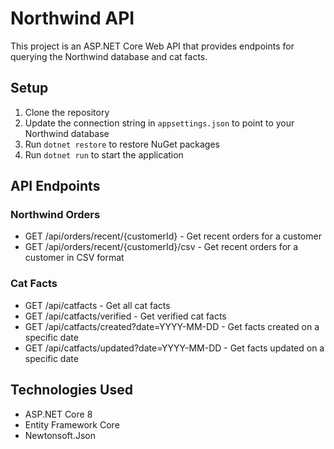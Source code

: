 # Northwind API

This project is an ASP.NET Core Web API that provides endpoints for querying the Northwind database and cat facts.

## Setup

1. Clone the repository
2. Update the connection string in `appsettings.json` to point to your Northwind database
3. Run `dotnet restore` to restore NuGet packages
4. Run `dotnet run` to start the application

## API Endpoints

### Northwind Orders

- GET /api/orders/recent/{customerId} - Get recent orders for a customer
- GET /api/orders/recent/{customerId}/csv - Get recent orders for a customer in CSV format

### Cat Facts

- GET /api/catfacts - Get all cat facts
- GET /api/catfacts/verified - Get verified cat facts
- GET /api/catfacts/created?date=YYYY-MM-DD - Get facts created on a specific date
- GET /api/catfacts/updated?date=YYYY-MM-DD - Get facts updated on a specific date

## Technologies Used

- ASP.NET Core 8
- Entity Framework Core
- Newtonsoft.Json
